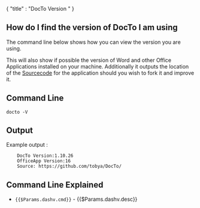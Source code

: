 {
    "title" : "DocTo Version " 
}

How do I find the version of DocTo I am using
-

The command line below shows how you can view the version you are using.

This will also show if possible the version of Word and other Office Applications installed on your machine.  Additionally it outputs the location of the [Sourcecode](https://github.com/tobya/DocTo/) for the application should you wish to fork it and improve it.

Command Line 
-

 ````
 docto -V 
 ````

Output
-

Example output :

````
    DocTo Version:1.10.26
    OfficeApp Version:16
    Source: https://github.com/tobya/DocTo/
````

Command Line Explained 
-

 - `{{$Params.dashv.cmd}}` -  {{$Params.dashv.desc}} 

   

